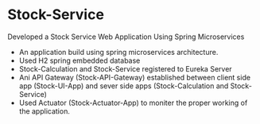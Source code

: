 # Stock-Service
Developed a Stock Service Web Application Using Spring Microservices

- An application build using spring microservices architecture.
- Used H2 spring embedded database
- Stock-Calculation and Stock-Service registered to Eureka Server
- Ani API Gateway (Stock-API-Gateway) established between client side app (Stock-UI-App) and sever side apps (Stock-Calculation and Stock-Service)
- Used Actuator (Stock-Actuator-App) to moniter the proper working of the application. 

